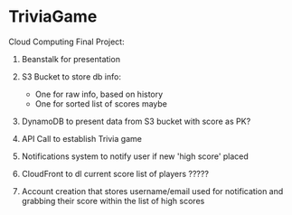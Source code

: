 # TriviaGame
Cloud Computing Final Project:

1) Beanstalk for presentation
2) S3 Bucket to store db info:
    - One for raw info, based on history
    - One for sorted list of scores maybe

3) DynamoDB to present data from S3 bucket with score as PK?
4) API Call to establish Trivia game

5) Notifications system to notify user if new 'high score' placed
6) CloudFront to dl current score list of players ?????
7) Account creation that stores username/email used for notification and grabbing their score within the list of high scores

